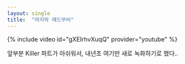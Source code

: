 ```yaml
---
layout: single
title:  "마지막 매드무비"
---
```

{% include video id="gXEIrhvXuqQ" provider="youtube" %}

앞부분 Killer 파트가 아쉬워서, 내년초 여기만 새로 녹화하기로 했다..
